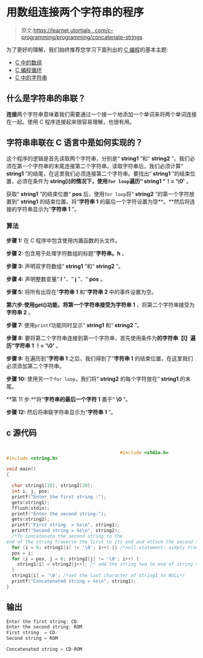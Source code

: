 # 用数组连接两个字符串的程序

> 原文:[https://learnet utortials . com/c-programming/programming/concatenate-strings](https://learnetutorials.com/c-programming/programs/concatenate-strings)

为了更好的理解，我们始终推荐您学习下面列出的 [C 编程](../ "C programming")的基本主题:

*   [C 中的数组](../../c-programming/array)
*   [C 编程循环](../../c-programming/loops "C programming loops")
*   [C 中的字符串](../../c-programming/strings)

## 什么是字符串的串联？

**连接**两个字符串意味着我们需要通过一个接一个地添加一个单词来将两个单词连接在一起。使用 C 程序连接起来很容易理解，也很有用。

## 字符串串联在 C 语言中是如何实现的？

这个程序的逻辑是首先读取两个字符串，分别是“ **string1** ”和“ **string2** ”。我们必须在第一个字符串的末尾连接第二个字符串。读取字符串后，我们必须计算“ **string1** ”的结尾，在这里我们必须连接第二个字符串。要找出“ **string1** ”的结束位置，必须在条件为 **string[i]的情况下，使用`for loop`遍历“ **string1** ”！= '\0'** 。

获取“ **string1** ”的结束位置“ **pos** 后，使用`for loop`将“ **string2** ”的第一个字符放置到“ **string1** 的结束位置。将“**字符串 1** 的最后一个字符设置为空**。**然后将连接的字符串显示为“**字符串 1** ”。

### 算法

**步骤 1:** 在 C 程序中包含使用内置函数的头文件。

**步骤 2:** 包含用于处理字符数组的标题“**字符串。h** 。

**步骤 3:** 声明双字符数组“ **string1** ”和“ **string2** ”。

**步骤 4:** 声明整数变量“ **I** ”、“ **j** ”、“ **pos** 。

**步骤 5:** 将所有出现在“**字符串 1** 和“**字符串 2** 中的事件设置为空。

**第六步:**使用**get()**功能，将第一个字符串接受为**字符串 1** ，将第二个字符串接受为**字符串 2** 。

**步骤 7:** 使用`printf`功能同时显示“ **string1** 和“ **string2** ”。

**步骤 8:** 要将第二个字符串连接到第一个字符串，首先使用条件为**的字符串【I】遍历“**字符串 1** ！= '\0'** 。

**步骤 9:** 在遍历到“**字符串 1** 之后，我们得到了“**字符串 1** 的结束位置，在这里我们必须添加第二个字符串。

**步骤 10:** 使用另一个`for loop`，我们将“ **string2** 的每个字符放在“ **string1** 的末尾。

**第 11 步:**将“**字符串的最后一个字符 1** 置于“ **\0** ”。

**步骤 12:** 然后将串联字符串显示为“**字符串 1** ”。

## c 源代码

```c

                                          #include <stdio.h>
#include <string.h>

void main()
{

  char string1[20], string2[20];
  int i, j, pos;
  printf("Enter the first string :");
  gets(string1);
  fflush(stdin);
  printf("Enter the second string:");
  gets(string2);
  printf("First string  = %s\n", string1);
  printf("Second string = %s\n", string2);
  /*To concatenate the second string to the 
end of the string traverse the first to its end and attach the second string*/
  for (i = 0; string1[i] != '\0'; i++) {} /*null statement: simply traversing the string 1*/
  pos = i;
  for (i = pos, j = 0; string2[j] != '\0'; i++) {
    string1[i] = string2[j++]; /* add the string two to end of string one  */
  }
  string1[i] = '\0'; /*set the last character of string1 to NULL*/
  printf("Concatenated string = %s\n", string1);
}

```

## 输出

```c
Enter the first string: CD-
Enter the second string: ROM
First string  = CD-
Second string = ROM

Concatenated string = CD-ROM
```